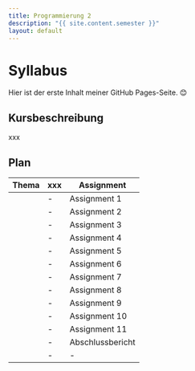 ```yaml
---
title: Programmierung 2
description: "{{ site.content.semester }}"
layout: default
---
```


# Syllabus
Hier ist der erste Inhalt meiner GitHub Pages-Seite. 😊

## Kursbeschreibung
xxx

## Plan
| Thema               | xxx                  | Assignment         |
|---------------------|----------------------|--------------------|
|                     | -                    | Assignment 1       |
|                     | -                    | Assignment 2       |
|                     | -                    | Assignment 3       |
|                     | -                    | Assignment 4       |
|                     | -                    | Assignment 5       |
|                     | -                    | Assignment 6       |
|                     | -                    | Assignment 7       |
|                     | -                    | Assignment 8       |
|                     | -                    | Assignment 9       |
|                     | -                    | Assignment 10      |
|                     | -                    | Assignment 11      |
|                     | -                    | Abschlussbericht   |
|                     | -                    | -                  |